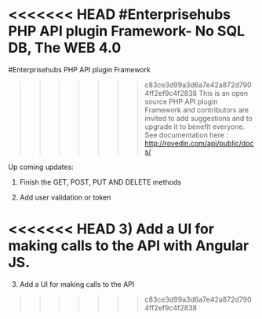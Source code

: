 <<<<<<< HEAD
#Enterprisehubs PHP API plugin Framework- No SQL DB, The WEB 4.0
=======
#Enterprisehubs PHP API plugin Framework
>>>>>>> c83ce3d99a3d6a7e42a872d7904ff2ef9c4f2838
This is an open source PHP API plugin Framework and contributors are invited to add suggestions and to upgrade it to benefit everyone.
See documentation here : http://rovedin.com/api/public/docs/

Up coming updates:

1) Finish the GET, POST, PUT AND DELETE methods

2) Add user validation or token

<<<<<<< HEAD
3) Add a UI for making calls to the API with Angular JS. 
=======
3) Add a UI for making calls to the API
>>>>>>> c83ce3d99a3d6a7e42a872d7904ff2ef9c4f2838

